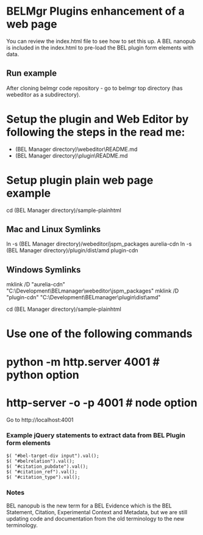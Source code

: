# BELMgr Plugins enhancement of a web page

You can review the index.html file to see how to set this up.  A BEL nanopub is
included in the index.html to pre-load the BEL plugin form elements with data.

## Run example

After cloning belmgr code repository - go to belmgr top directory (has webeditor
as a subdirectory).

# Setup the plugin and Web Editor by following the steps in the read me:
- (BEL Manager directory)\webeditor\README.md
- (BEL Manager directory)\plugin\README.md


# Setup plugin plain web page example
cd (BEL Manager directory)/sample-plainhtml

## Mac and Linux Symlinks
ln -s (BEL Manager directory)/webeditor/jspm_packages aurelia-cdn
ln -s (BEL Manager directory)/plugin/dist/amd plugin-cdn

## Windows Symlinks
mklink /D "aurelia-cdn" "C:\Development\BELmanager\webeditor\jspm_packages"
mklink /D "plugin-cdn" "C:\Development\BELmanager\plugin\dist\amd"


cd (BEL Manager directory)/sample-plainhtml
# Use one of the following commands
# python -m http.server 4001   # python option
# http-server -o -p 4001   # node option

Go to http://localhost:4001


### Example jQuery statements to extract data from BEL Plugin form elements

    $( "#bel-target-div input").val();
    $( "#belrelation").val();
    $( "#citation_pubdate").val();
    $( "#citation_ref").val();
    $( "#citation_type").val();


### Notes

BEL nanopub is the new term for a BEL Evidence which is the BEL Statement, Citation, Experimental Context and Metadata, but we are still updating code and documentation from the old terminology to the new terminology.
